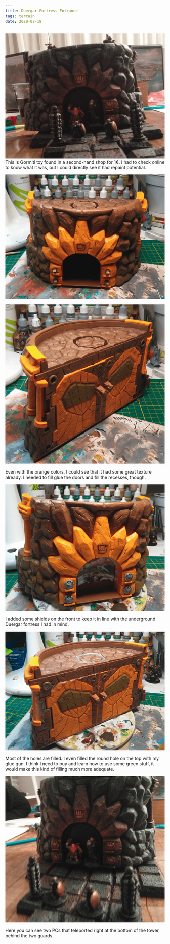 ```yaml
---
title: Duergar Fortress Entrance
tags: terrain
date: 2020-02-18
---
```


![image-20200722144050350](image-20200722144050350.png)This is Gormiti toy found in a second-hand shop for 1€. I had to check online to know what it was, but I could directly see it had repaint potential.

![image-20200722141050546](image-20200722141050546.png)

![image-20200722141153856](image-20200722141153856.png)

Even with the orange colors, I could see that it had some great texture already. I needed to fill glue the doors and fill the recesses, though.

![image-20200722141242975](image-20200722141242975.png)

I added some shields on the front to keep it in line with the underground Duergar fortress I had in mind.

![image-20200722141306092](image-20200722141306092.png)

Most of the holes are filled. I even filled the round hole on the top with my glue gun. I think I need to buy and learn how to use some green stuff, it would make this kind of filling much more adequate.

![image-20200722144101780](image-20200722144101780.png)

Here you can see two PCs that teleported right at the bottom of the tower, behind the two guards.
